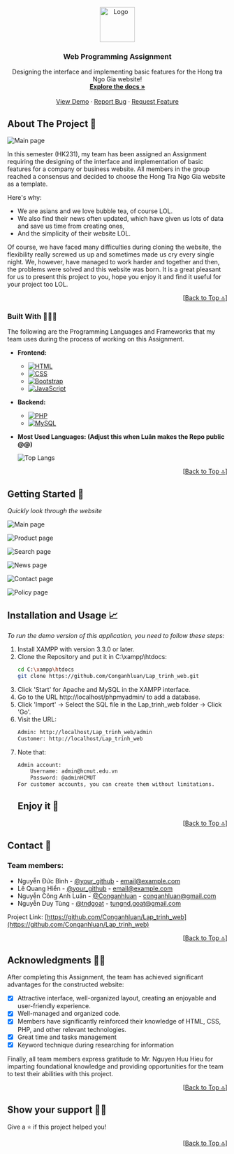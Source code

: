 <a name="readme-top"></a>

<!-- HCMUT LOGO -->
<div align="center">
  <a href="https://github.com/Conganhluan/Lap_trinh_web">
    <img src="images/logo_hcmut.png" alt="Logo" width="80" height="80">
  </a>

  <h3 align="center">Web Programming Assignment</h3>

  <p align="center">
    Designing the interface and implementing basic features for the Hong tra Ngo Gia website!
    <br />
    <a href="https://www.overleaf.com/read/bdqnrpqtnddn#f58392"><strong>Explore the docs »</strong></a>
    <br />
    <br />
    <a href="#getting-started-🚀">View Demo</a>
    ·
    <a href="https://github.com/Conganhluan/Lap_trinh_web/issues">Report Bug</a>
    ·
    <a href="https://github.com/Conganhluan/Lap_trinh_web/issues">Request Feature</a>
  </p>
</div>



<!-- ABOUT THE PROJECT -->
## About The Project 🔎

![Main page](/Demo_image/index.png)

In this semester (HK231), my team has been assigned an Assignment requiring the designing of the interface and implementation of basic features for a company or business website. All members in the group reached a consensus and decided to choose the Hong Tra Ngo Gia website as a template.

Here's why:
* We are asians and we love bubble tea, of course LOL.
* We also find their news often updated, which have given us lots of data and save us time from creating ones,
* And the simplicity of their website LOL.

Of course, we have faced many difficulties during cloning the website, the flexibility really screwed us up and sometimes made us cry every single night. We, however, have managed to work harder and together and then, the problems were solved and this website was born. It is a great pleasant for us to present this project to you, hope you enjoy it and find it useful for your project too LOL.

<p align="right">[<a href="#readme-top">Back to Top 🔝</a>]</p>



### Built With 👨🏻‍💻

The following are the Programming Languages and Frameworks that my team uses during the process of working on this Assignment.

* **Frontend:**
  * [![HTML][html.logo]][HTML-url]
  * [![CSS][css.logo]][CSS-url]
  * [![Bootstrap][Bootstrap.com]][Bootstrap-url]
  * [![JavaScript][js.logo]][JavaScript-url]

* **Backend:**
  * [![PHP][php.logo]][PHP-url]
  * [![MySQL][mysql.logo]][MySQL-url]

* **Most Used Languages: (Adjust this when Luân makes the Repo public @@)**

    ![Top Langs](https://github-readme-stats.vercel.app/api/top-langs/?username=tndgoat&layout=donut-vertical&repo=CompNetwAssignment)

<p align="right">[<a href="#readme-top">Back to Top 🔝</a>]</p>



<!-- GETTING STARTED -->
## Getting Started 🚀

_Quickly look through the website_

![Main page](/Demo_image/index.png)

![Product page](/Demo_image/product.png)

![Search page](/Demo_image/search.png)

![News page](/Demo_image/news.png)

![Contact page](/Demo_image/contact.png)

![Policy page](/Demo_image/policy.png)

<!-- USAGE EXAMPLES -->
## Installation and Usage 📈

_To run the demo version of this application, you need to follow these steps:_

1. Install XAMPP with version 3.3.0 or later.
2. Clone the Repository and put it in C:\xampp\htdocs:
   ```sh
   cd C:\xampp\htdocs
   git clone https://github.com/Conganhluan/Lap_trinh_web.git
   ```
3. Click 'Start' for Apache and MySQL in the XAMPP interface.
4. Go to the URL http://localhost/phpmyadmin/ to add a database.
5. Click 'Import' -> Select the SQL file in the Lap_trinh_web folder -> Click 'Go'.
6. Visit the URL:
    ```sh
    Admin: http://localhost/Lap_trinh_web/admin
    Customer: http://localhost/Lap_trinh_web 
    ```
7. Note that:
    ```sh
    Admin account:
        Username: admin@hcmut.edu.vn
        Password: @adminHCMUT
    For customer accounts, you can create them without limitations.
    ```
    <h2>Enjoy it 🥳</h2>

<p align="right">[<a href="#readme-top">Back to Top 🔝</a>]</p>



<!-- CONTACT -->
## Contact 📧
<h3>Team members:</h3>

* Nguyễn Đức Bình - [@your_github](https://github.com/binhnguyen3816) - email@example.com
* Lê Quang Hiển - [@your_github](https://github.com/hienlq16103) - email@example.com
* Nguyễn Công Anh Luân - [@Conganhluan](https://github.com/Conganhluan) - conganhluan@gmail.com
* Nguyễn Duy Tùng - [@tndgoat](https://github.com/tndgoat) - tungnd.goat@gmail.com

Project Link: [https://github.com/Conganhluan/Lap_trinh_web](https://github.com/Conganhluan/Lap_trinh_web)

<p align="right">[<a href="#readme-top">Back to Top 🔝</a>]</p>


<!-- ACKNOWLEDGMENTS -->
## Acknowledgments 🙏🏻
After completing this Assignment, the team has achieved significant advantages for the constructed website:
- [x] Attractive interface, well-organized layout, creating an enjoyable and user-friendly experience.
- [x] Well-managed and organized code.
- [x] Members have significantly reinforced their knowledge of HTML, CSS, PHP, and other relevant technologies.
- [x] Great time and tasks management
- [x] Keyword technique during researching for information

Finally, all team members express gratitude to Mr. Nguyen Huu Hieu for imparting foundational knowledge and providing opportunities for the team to test their abilities with this project.

<p align="right">[<a href="#readme-top">Back to Top 🔝</a>]</p>

## Show your support 👨‍🚀

Give a ⭐️ if this project helped you!

<p align="right">[<a href="#readme-top">Back to Top 🔝</a>]</p>



<!-- MARKDOWN LINKS & IMAGES -->
[product-screenshot]: images/screenshot.png

[lateX.com]: https://img.shields.io/badge/Made%20with-LaTeX-1f425f.svg
[vscode.com]: https://img.shields.io/badge/Made%20for-VSCode-1f425f.svg

[vscode.logo]: https://img.shields.io/badge/Visual_Studio_Code-0078D4?style=for-the-badge&logo=visual%20studio%20code&logoColor=white
[overleaf.logo]: https://img.shields.io/badge/Overleaf-47A141?style=for-the-badge&logo=Overleaf&logoColor=white
[git.logo]: https://img.shields.io/badge/GIT-E44C30?style=for-the-badge&logo=git&logoColor=white

[html.logo]: https://img.shields.io/badge/HTML5-E34F26?style=for-the-badge&logo=html5&logoColor=white
[HTML-url]: https://www.w3schools.com/html/default.asp
[css.logo]: https://img.shields.io/badge/CSS3-1572B6?style=for-the-badge&logo=css3&logoColor=white
[CSS-url]: https://www.w3schools.com/css/default.asp
[Bootstrap.com]: https://img.shields.io/badge/Bootstrap-563D7C?style=for-the-badge&logo=bootstrap&logoColor=white
[Bootstrap-url]: https://getbootstrap.com
[js.logo]: https://img.shields.io/badge/JavaScript-323330?style=for-the-badge&logo=javascript&logoColor=F7DF1E
[JavaScript-url]: https://www.w3schools.com/js/default.asp
[php.logo]: https://img.shields.io/badge/PHP-777BB4?style=for-the-badge&logo=php&logoColor=white
[PHP-url]: https://www.php.net/
[mysql.logo]: https://img.shields.io/badge/MySQL-005C84?style=for-the-badge&logo=mysql&logoColor=white
[MySQL-url]: https://www.mysql.com/